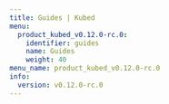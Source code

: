 ```yaml
---
title: Guides | Kubed
menu:
  product_kubed_v0.12.0-rc.0:
    identifier: guides
    name: Guides
    weight: 40
menu_name: product_kubed_v0.12.0-rc.0
info:
  version: v0.12.0-rc.0
---
```


